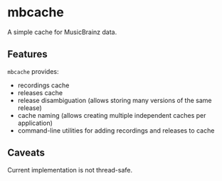 # mbcache

A simple cache for MusicBrainz data.

## Features

`mbcache` provides:

* recordings cache
* releases cache
* release disambiguation (allows storing many versions of the same release)
* cache naming (allows creating multiple independent caches per application)
* command-line utilities for adding recordings and releases to cache

## Caveats

Current implementation is not thread-safe.
